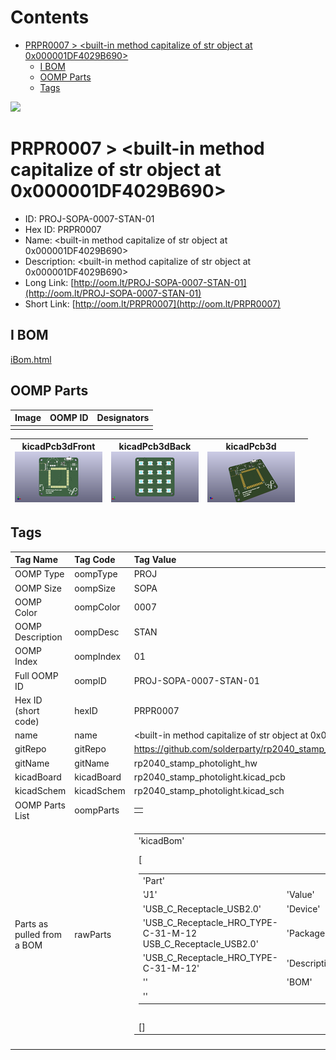 



Contents
========

* [PRPR0007 > <built-in method capitalize of str object at 0x000001DF4029B690>](#prpr0007--built-in-method-capitalize-of-str-object-at-0x000001df4029b690)
	* [I BOM](#i-bom)
	* [OOMP Parts](#oomp-parts)
	* [Tags](#tags)
  
![][im]
# PRPR0007 > <built-in method capitalize of str object at 0x000001DF4029B690>

- ID: PROJ-SOPA-0007-STAN-01
- Hex ID: PRPR0007
- Name: <built-in method capitalize of str object at 0x000001DF4029B690>
- Description: <built-in method capitalize of str object at 0x000001DF4029B690>
- Long Link: [http://oom.lt/PROJ-SOPA-0007-STAN-01](http://oom.lt/PROJ-SOPA-0007-STAN-01)
- Short Link: [http://oom.lt/PRPR0007](http://oom.lt/PRPR0007)

## I BOM
  
[iBom.html](https://htmlpreview.github.io/?https://github.com/oomlout/oomlout_OOMP_projects_V2/blob/main/PROJ/SOPA/0007/STAN/01/ibom.html)
## OOMP Parts
  

|Image|OOMP ID|Designators|
| :--- | :--- | :--- |
||||
  

|kicadPcb3dFront<br>[![](https://raw.githubusercontent.com/oomlout/oomlout_OOMP_projects_V2/main/PROJ/SOPA/0007/STAN/01/kicadPcb3dFront_140.png)](https://github.com/oomlout/oomlout_OOMP_projects_V2/tree/main/PROJ/SOPA/0007/STAN/01/kicadPcb3dFront.png)|kicadPcb3dBack<br>[![](https://raw.githubusercontent.com/oomlout/oomlout_OOMP_projects_V2/main/PROJ/SOPA/0007/STAN/01/kicadPcb3dBack_140.png)](https://github.com/oomlout/oomlout_OOMP_projects_V2/tree/main/PROJ/SOPA/0007/STAN/01/kicadPcb3dBack.png)|kicadPcb3d<br>[![](https://raw.githubusercontent.com/oomlout/oomlout_OOMP_projects_V2/main/PROJ/SOPA/0007/STAN/01/kicadPcb3d_140.png)](https://github.com/oomlout/oomlout_OOMP_projects_V2/tree/main/PROJ/SOPA/0007/STAN/01/kicadPcb3d.png)||
| :---: | :---: | :---: | :---: |

## Tags
  

|Tag Name|Tag Code|Tag Value|
| :--- | :--- | :--- |
|OOMP Type|oompType|PROJ|
|OOMP Size|oompSize|SOPA|
|OOMP Color|oompColor|0007|
|OOMP Description|oompDesc|STAN|
|OOMP Index|oompIndex|01|
|Full OOMP ID|oompID|PROJ-SOPA-0007-STAN-01|
|Hex ID (short code)|hexID|PRPR0007|
|name|name|<built-in method capitalize of str object at 0x000001DF4029B690>|
|gitRepo|gitRepo|https://github.com/solderparty/rp2040_stamp_photolight_hw|
|gitName|gitName|rp2040_stamp_photolight_hw|
|kicadBoard|kicadBoard|rp2040_stamp_photolight.kicad_pcb|
|kicadSchem|kicadSchem|rp2040_stamp_photolight.kicad_sch|
|OOMP Parts List|oompParts|<table><tr><td></td></tr></table>|
|Parts as pulled from a BOM|rawParts|<table><tr><td>'kicadBom'</td></tr><tr><td> [<table><tr><td>'Part'</td></tr><tr><td> 'J1'</td><td> 'Value'</td></tr><tr><td> 'USB_C_Receptacle_USB2.0'</td><td> 'Device'</td></tr><tr><td> 'USB_C_Receptacle_HRO_TYPE-C-31-M-12 USB_C_Receptacle_USB2.0'</td><td> 'Package'</td></tr><tr><td> 'USB_C_Receptacle_HRO_TYPE-C-31-M-12'</td><td> 'Description'</td></tr><tr><td> ''</td><td> 'BOM'</td></tr><tr><td> ''</td></tr></table></td><td> <table><tr><td>'Part'</td></tr><tr><td> 'G***'</td><td> 'Value'</td></tr><tr><td> 'LOGO'</td><td> 'Device'</td></tr><tr><td> 'SolderParty-New-Logo_12.5x10.6mm_SilkScreen LOGO'</td><td> 'Package'</td></tr><tr><td> 'SolderParty-New-Logo_12.5x10.6mm_SilkScreen'</td><td> 'Description'</td></tr><tr><td> ''</td><td> 'BOM'</td></tr><tr><td> ''</td></tr></table></td><td> <table><tr><td>'Part'</td></tr><tr><td> 'J2'</td><td> 'Value'</td></tr><tr><td> 'Conn_Qwiic'</td><td> 'Device'</td></tr><tr><td> 'JST_SH_SM04B-SRSS-TB_1x04-1MP_P1.00mm_Horizontal Conn_Qwiic'</td><td> 'Package'</td></tr><tr><td> 'JST_SH_SM04B-SRSS-TB_1x04-1MP_P1.00mm_Horizontal'</td><td> 'Description'</td></tr><tr><td> ''</td><td> 'BOM'</td></tr><tr><td> ''</td></tr></table></td><td> <table><tr><td>'Part'</td></tr><tr><td> 'Q1'</td><td> 'Value'</td></tr><tr><td> 'BSS84'</td><td> 'Device'</td></tr><tr><td> 'SOT-23 BSS84'</td><td> 'Package'</td></tr><tr><td> 'SOT-23'</td><td> 'Description'</td></tr><tr><td> ''</td><td> 'BOM'</td></tr><tr><td> ''</td></tr></table></td><td> <table><tr><td>'Part'</td></tr><tr><td> 'SW1'</td><td> 'Value'</td></tr><tr><td> 'SW_POWER'</td><td> 'Device'</td></tr><tr><td> 'SW_SPDT_PCM12 SW_POWER'</td><td> 'Package'</td></tr><tr><td> 'SW_SPDT_PCM12'</td><td> 'Description'</td></tr><tr><td> ''</td><td> 'BOM'</td></tr><tr><td> ''</td></tr></table></td><td> <table><tr><td>'Part'</td></tr><tr><td> 'U2'</td><td> 'Value'</td></tr><tr><td> 'SW_Rocker'</td><td> 'Device'</td></tr><tr><td> 'MCPL3-AC-V SW_Rocker'</td><td> 'Package'</td></tr><tr><td> 'MCPL3-AC-V'</td><td> 'Description'</td></tr><tr><td> ''</td><td> 'BOM'</td></tr><tr><td> ''</td></tr></table></td><td> <table><tr><td>'Part'</td></tr><tr><td> 'R1'</td><td> 'Value'</td></tr><tr><td> '5.1K'</td><td> 'Device'</td></tr><tr><td> 'R_0603_1608Metric 5.1K'</td><td> 'Package'</td></tr><tr><td> 'R_0603_1608Metric'</td><td> 'Description'</td></tr><tr><td> ''</td><td> 'BOM'</td></tr><tr><td> ''</td></tr></table></td><td> <table><tr><td>'Part'</td></tr><tr><td> 'R2'</td><td> 'Value'</td></tr><tr><td> '5.1K'</td><td> 'Device'</td></tr><tr><td> 'R_0603_1608Metric 5.1K'</td><td> 'Package'</td></tr><tr><td> 'R_0603_1608Metric'</td><td> 'Description'</td></tr><tr><td> ''</td><td> 'BOM'</td></tr><tr><td> ''</td></tr></table></td><td> <table><tr><td>'Part'</td></tr><tr><td> 'J3'</td><td> 'Value'</td></tr><tr><td> 'Conn_Batt'</td><td> 'Device'</td></tr><tr><td> 'JST_PH_S2B-PH-SM4-TB_1x02-1MP_P2.00mm_Horizontal Conn_Batt'</td><td> 'Package'</td></tr><tr><td> 'JST_PH_S2B-PH-SM4-TB_1x02-1MP_P2.00mm_Horizontal'</td><td> 'Description'</td></tr><tr><td> ''</td><td> 'BOM'</td></tr><tr><td> ''</td></tr></table></td><td> <table><tr><td>'Part'</td></tr><tr><td> 'R3'</td><td> 'Value'</td></tr><tr><td> '100K'</td><td> 'Device'</td></tr><tr><td> 'R_0603_1608Metric 100K'</td><td> 'Package'</td></tr><tr><td> 'R_0603_1608Metric'</td><td> 'Description'</td></tr><tr><td> ''</td><td> 'BOM'</td></tr><tr><td> ''</td></tr></table></td><td> <table><tr><td>'Part'</td></tr><tr><td> 'D17'</td><td> 'Value'</td></tr><tr><td> 'D_Schottky_Small'</td><td> 'Device'</td></tr><tr><td> 'D_SOD-323 D_Schottky_Small'</td><td> 'Package'</td></tr><tr><td> 'D_SOD-323'</td><td> 'Description'</td></tr><tr><td> ''</td><td> 'BOM'</td></tr><tr><td> ''</td></tr></table></td><td> <table><tr><td>'Part'</td></tr><tr><td> 'U1'</td><td> 'Value'</td></tr><tr><td> 'RP2040_Stamp'</td><td> 'Device'</td></tr><tr><td> 'RP2040_Stamp_SMD RP2040_Stamp'</td><td> 'Package'</td></tr><tr><td> 'RP2040_Stamp_SMD'</td><td> 'Description'</td></tr><tr><td> ''</td><td> 'BOM'</td></tr><tr><td> ''</td></tr></table></td><td> <table><tr><td>'Part'</td></tr><tr><td> 'D11'</td><td> 'Value'</td></tr><tr><td> 'WS2812C'</td><td> 'Device'</td></tr><tr><td> 'LED_WS2812B_PLCC4_5.0x5.0mm_P3.2mm WS2812C'</td><td> 'Package'</td></tr><tr><td> 'LED_WS2812B_PLCC4_5.0x5.0mm_P3.2mm'</td><td> 'Description'</td></tr><tr><td> ''</td><td> 'BOM'</td></tr><tr><td> ''</td></tr></table></td><td> <table><tr><td>'Part'</td></tr><tr><td> 'D4'</td><td> 'Value'</td></tr><tr><td> 'WS2812C'</td><td> 'Device'</td></tr><tr><td> 'LED_WS2812B_PLCC4_5.0x5.0mm_P3.2mm WS2812C'</td><td> 'Package'</td></tr><tr><td> 'LED_WS2812B_PLCC4_5.0x5.0mm_P3.2mm'</td><td> 'Description'</td></tr><tr><td> ''</td><td> 'BOM'</td></tr><tr><td> ''</td></tr></table></td><td> <table><tr><td>'Part'</td></tr><tr><td> 'D6'</td><td> 'Value'</td></tr><tr><td> 'WS2812C'</td><td> 'Device'</td></tr><tr><td> 'LED_WS2812B_PLCC4_5.0x5.0mm_P3.2mm WS2812C'</td><td> 'Package'</td></tr><tr><td> 'LED_WS2812B_PLCC4_5.0x5.0mm_P3.2mm'</td><td> 'Description'</td></tr><tr><td> ''</td><td> 'BOM'</td></tr><tr><td> ''</td></tr></table></td><td> <table><tr><td>'Part'</td></tr><tr><td> 'D2'</td><td> 'Value'</td></tr><tr><td> 'WS2812C'</td><td> 'Device'</td></tr><tr><td> 'LED_WS2812B_PLCC4_5.0x5.0mm_P3.2mm WS2812C'</td><td> 'Package'</td></tr><tr><td> 'LED_WS2812B_PLCC4_5.0x5.0mm_P3.2mm'</td><td> 'Description'</td></tr><tr><td> ''</td><td> 'BOM'</td></tr><tr><td> ''</td></tr></table></td><td> <table><tr><td>'Part'</td></tr><tr><td> 'D1'</td><td> 'Value'</td></tr><tr><td> 'WS2812C'</td><td> 'Device'</td></tr><tr><td> 'LED_WS2812B_PLCC4_5.0x5.0mm_P3.2mm WS2812C'</td><td> 'Package'</td></tr><tr><td> 'LED_WS2812B_PLCC4_5.0x5.0mm_P3.2mm'</td><td> 'Description'</td></tr><tr><td> ''</td><td> 'BOM'</td></tr><tr><td> ''</td></tr></table></td><td> <table><tr><td>'Part'</td></tr><tr><td> 'D16'</td><td> 'Value'</td></tr><tr><td> 'WS2812C'</td><td> 'Device'</td></tr><tr><td> 'LED_WS2812B_PLCC4_5.0x5.0mm_P3.2mm WS2812C'</td><td> 'Package'</td></tr><tr><td> 'LED_WS2812B_PLCC4_5.0x5.0mm_P3.2mm'</td><td> 'Description'</td></tr><tr><td> ''</td><td> 'BOM'</td></tr><tr><td> ''</td></tr></table></td><td> <table><tr><td>'Part'</td></tr><tr><td> 'D8'</td><td> 'Value'</td></tr><tr><td> 'WS2812C'</td><td> 'Device'</td></tr><tr><td> 'LED_WS2812B_PLCC4_5.0x5.0mm_P3.2mm WS2812C'</td><td> 'Package'</td></tr><tr><td> 'LED_WS2812B_PLCC4_5.0x5.0mm_P3.2mm'</td><td> 'Description'</td></tr><tr><td> ''</td><td> 'BOM'</td></tr><tr><td> ''</td></tr></table></td><td> <table><tr><td>'Part'</td></tr><tr><td> 'D7'</td><td> 'Value'</td></tr><tr><td> 'WS2812C'</td><td> 'Device'</td></tr><tr><td> 'LED_WS2812B_PLCC4_5.0x5.0mm_P3.2mm WS2812C'</td><td> 'Package'</td></tr><tr><td> 'LED_WS2812B_PLCC4_5.0x5.0mm_P3.2mm'</td><td> 'Description'</td></tr><tr><td> ''</td><td> 'BOM'</td></tr><tr><td> ''</td></tr></table></td><td> <table><tr><td>'Part'</td></tr><tr><td> 'D14'</td><td> 'Value'</td></tr><tr><td> 'WS2812C'</td><td> 'Device'</td></tr><tr><td> 'LED_WS2812B_PLCC4_5.0x5.0mm_P3.2mm WS2812C'</td><td> 'Package'</td></tr><tr><td> 'LED_WS2812B_PLCC4_5.0x5.0mm_P3.2mm'</td><td> 'Description'</td></tr><tr><td> ''</td><td> 'BOM'</td></tr><tr><td> ''</td></tr></table></td><td> <table><tr><td>'Part'</td></tr><tr><td> 'D9'</td><td> 'Value'</td></tr><tr><td> 'WS2812C'</td><td> 'Device'</td></tr><tr><td> 'LED_WS2812B_PLCC4_5.0x5.0mm_P3.2mm WS2812C'</td><td> 'Package'</td></tr><tr><td> 'LED_WS2812B_PLCC4_5.0x5.0mm_P3.2mm'</td><td> 'Description'</td></tr><tr><td> ''</td><td> 'BOM'</td></tr><tr><td> ''</td></tr></table></td><td> <table><tr><td>'Part'</td></tr><tr><td> 'D15'</td><td> 'Value'</td></tr><tr><td> 'WS2812C'</td><td> 'Device'</td></tr><tr><td> 'LED_WS2812B_PLCC4_5.0x5.0mm_P3.2mm WS2812C'</td><td> 'Package'</td></tr><tr><td> 'LED_WS2812B_PLCC4_5.0x5.0mm_P3.2mm'</td><td> 'Description'</td></tr><tr><td> ''</td><td> 'BOM'</td></tr><tr><td> ''</td></tr></table></td><td> <table><tr><td>'Part'</td></tr><tr><td> 'D12'</td><td> 'Value'</td></tr><tr><td> 'WS2812C'</td><td> 'Device'</td></tr><tr><td> 'LED_WS2812B_PLCC4_5.0x5.0mm_P3.2mm WS2812C'</td><td> 'Package'</td></tr><tr><td> 'LED_WS2812B_PLCC4_5.0x5.0mm_P3.2mm'</td><td> 'Description'</td></tr><tr><td> ''</td><td> 'BOM'</td></tr><tr><td> ''</td></tr></table></td><td> <table><tr><td>'Part'</td></tr><tr><td> 'D10'</td><td> 'Value'</td></tr><tr><td> 'WS2812C'</td><td> 'Device'</td></tr><tr><td> 'LED_WS2812B_PLCC4_5.0x5.0mm_P3.2mm WS2812C'</td><td> 'Package'</td></tr><tr><td> 'LED_WS2812B_PLCC4_5.0x5.0mm_P3.2mm'</td><td> 'Description'</td></tr><tr><td> ''</td><td> 'BOM'</td></tr><tr><td> ''</td></tr></table></td><td> <table><tr><td>'Part'</td></tr><tr><td> 'D5'</td><td> 'Value'</td></tr><tr><td> 'WS2812C'</td><td> 'Device'</td></tr><tr><td> 'LED_WS2812B_PLCC4_5.0x5.0mm_P3.2mm WS2812C'</td><td> 'Package'</td></tr><tr><td> 'LED_WS2812B_PLCC4_5.0x5.0mm_P3.2mm'</td><td> 'Description'</td></tr><tr><td> ''</td><td> 'BOM'</td></tr><tr><td> ''</td></tr></table></td><td> <table><tr><td>'Part'</td></tr><tr><td> 'D3'</td><td> 'Value'</td></tr><tr><td> 'WS2812C'</td><td> 'Device'</td></tr><tr><td> 'LED_WS2812B_PLCC4_5.0x5.0mm_P3.2mm WS2812C'</td><td> 'Package'</td></tr><tr><td> 'LED_WS2812B_PLCC4_5.0x5.0mm_P3.2mm'</td><td> 'Description'</td></tr><tr><td> ''</td><td> 'BOM'</td></tr><tr><td> ''</td></tr></table></td><td> <table><tr><td>'Part'</td></tr><tr><td> 'D13'</td><td> 'Value'</td></tr><tr><td> 'WS2812C'</td><td> 'Device'</td></tr><tr><td> 'LED_WS2812B_PLCC4_5.0x5.0mm_P3.2mm WS2812C'</td><td> 'Package'</td></tr><tr><td> 'LED_WS2812B_PLCC4_5.0x5.0mm_P3.2mm'</td><td> 'Description'</td></tr><tr><td> ''</td><td> 'BOM'</td></tr><tr><td> ''</td></tr></table></td><td> <table><tr><td>'Part'</td></tr><tr><td> 'J1'</td><td> 'Value'</td></tr><tr><td> 'USB_C_Receptacle_USB2.0'</td><td> 'Device'</td></tr><tr><td> 'USB_C_Receptacle_HRO_TYPE-C-31-M-12 USB_C_Receptacle_USB2.0'</td><td> 'Package'</td></tr><tr><td> 'USB_C_Receptacle_HRO_TYPE-C-31-M-12'</td><td> 'Description'</td></tr><tr><td> ''</td><td> 'BOM'</td></tr><tr><td> ''</td></tr></table></td><td> <table><tr><td>'Part'</td></tr><tr><td> 'G***'</td><td> 'Value'</td></tr><tr><td> 'LOGO'</td><td> 'Device'</td></tr><tr><td> 'SolderParty-New-Logo_12.5x10.6mm_SilkScreen LOGO'</td><td> 'Package'</td></tr><tr><td> 'SolderParty-New-Logo_12.5x10.6mm_SilkScreen'</td><td> 'Description'</td></tr><tr><td> ''</td><td> 'BOM'</td></tr><tr><td> ''</td></tr></table></td><td> <table><tr><td>'Part'</td></tr><tr><td> 'J2'</td><td> 'Value'</td></tr><tr><td> 'Conn_Qwiic'</td><td> 'Device'</td></tr><tr><td> 'JST_SH_SM04B-SRSS-TB_1x04-1MP_P1.00mm_Horizontal Conn_Qwiic'</td><td> 'Package'</td></tr><tr><td> 'JST_SH_SM04B-SRSS-TB_1x04-1MP_P1.00mm_Horizontal'</td><td> 'Description'</td></tr><tr><td> ''</td><td> 'BOM'</td></tr><tr><td> ''</td></tr></table></td><td> <table><tr><td>'Part'</td></tr><tr><td> 'Q1'</td><td> 'Value'</td></tr><tr><td> 'BSS84'</td><td> 'Device'</td></tr><tr><td> 'SOT-23 BSS84'</td><td> 'Package'</td></tr><tr><td> 'SOT-23'</td><td> 'Description'</td></tr><tr><td> ''</td><td> 'BOM'</td></tr><tr><td> ''</td></tr></table></td><td> <table><tr><td>'Part'</td></tr><tr><td> 'SW1'</td><td> 'Value'</td></tr><tr><td> 'SW_POWER'</td><td> 'Device'</td></tr><tr><td> 'SW_SPDT_PCM12 SW_POWER'</td><td> 'Package'</td></tr><tr><td> 'SW_SPDT_PCM12'</td><td> 'Description'</td></tr><tr><td> ''</td><td> 'BOM'</td></tr><tr><td> ''</td></tr></table></td><td> <table><tr><td>'Part'</td></tr><tr><td> 'U2'</td><td> 'Value'</td></tr><tr><td> 'SW_Rocker'</td><td> 'Device'</td></tr><tr><td> 'MCPL3-AC-V SW_Rocker'</td><td> 'Package'</td></tr><tr><td> 'MCPL3-AC-V'</td><td> 'Description'</td></tr><tr><td> ''</td><td> 'BOM'</td></tr><tr><td> ''</td></tr></table></td><td> <table><tr><td>'Part'</td></tr><tr><td> 'R1'</td><td> 'Value'</td></tr><tr><td> '5.1K'</td><td> 'Device'</td></tr><tr><td> 'R_0603_1608Metric 5.1K'</td><td> 'Package'</td></tr><tr><td> 'R_0603_1608Metric'</td><td> 'Description'</td></tr><tr><td> ''</td><td> 'BOM'</td></tr><tr><td> ''</td></tr></table></td><td> <table><tr><td>'Part'</td></tr><tr><td> 'R2'</td><td> 'Value'</td></tr><tr><td> '5.1K'</td><td> 'Device'</td></tr><tr><td> 'R_0603_1608Metric 5.1K'</td><td> 'Package'</td></tr><tr><td> 'R_0603_1608Metric'</td><td> 'Description'</td></tr><tr><td> ''</td><td> 'BOM'</td></tr><tr><td> ''</td></tr></table></td><td> <table><tr><td>'Part'</td></tr><tr><td> 'J3'</td><td> 'Value'</td></tr><tr><td> 'Conn_Batt'</td><td> 'Device'</td></tr><tr><td> 'JST_PH_S2B-PH-SM4-TB_1x02-1MP_P2.00mm_Horizontal Conn_Batt'</td><td> 'Package'</td></tr><tr><td> 'JST_PH_S2B-PH-SM4-TB_1x02-1MP_P2.00mm_Horizontal'</td><td> 'Description'</td></tr><tr><td> ''</td><td> 'BOM'</td></tr><tr><td> ''</td></tr></table></td><td> <table><tr><td>'Part'</td></tr><tr><td> 'R3'</td><td> 'Value'</td></tr><tr><td> '100K'</td><td> 'Device'</td></tr><tr><td> 'R_0603_1608Metric 100K'</td><td> 'Package'</td></tr><tr><td> 'R_0603_1608Metric'</td><td> 'Description'</td></tr><tr><td> ''</td><td> 'BOM'</td></tr><tr><td> ''</td></tr></table></td><td> <table><tr><td>'Part'</td></tr><tr><td> 'D17'</td><td> 'Value'</td></tr><tr><td> 'D_Schottky_Small'</td><td> 'Device'</td></tr><tr><td> 'D_SOD-323 D_Schottky_Small'</td><td> 'Package'</td></tr><tr><td> 'D_SOD-323'</td><td> 'Description'</td></tr><tr><td> ''</td><td> 'BOM'</td></tr><tr><td> ''</td></tr></table></td><td> <table><tr><td>'Part'</td></tr><tr><td> 'U1'</td><td> 'Value'</td></tr><tr><td> 'RP2040_Stamp'</td><td> 'Device'</td></tr><tr><td> 'RP2040_Stamp_SMD RP2040_Stamp'</td><td> 'Package'</td></tr><tr><td> 'RP2040_Stamp_SMD'</td><td> 'Description'</td></tr><tr><td> ''</td><td> 'BOM'</td></tr><tr><td> ''</td></tr></table></td><td> <table><tr><td>'Part'</td></tr><tr><td> 'D11'</td><td> 'Value'</td></tr><tr><td> 'WS2812C'</td><td> 'Device'</td></tr><tr><td> 'LED_WS2812B_PLCC4_5.0x5.0mm_P3.2mm WS2812C'</td><td> 'Package'</td></tr><tr><td> 'LED_WS2812B_PLCC4_5.0x5.0mm_P3.2mm'</td><td> 'Description'</td></tr><tr><td> ''</td><td> 'BOM'</td></tr><tr><td> ''</td></tr></table></td><td> <table><tr><td>'Part'</td></tr><tr><td> 'D4'</td><td> 'Value'</td></tr><tr><td> 'WS2812C'</td><td> 'Device'</td></tr><tr><td> 'LED_WS2812B_PLCC4_5.0x5.0mm_P3.2mm WS2812C'</td><td> 'Package'</td></tr><tr><td> 'LED_WS2812B_PLCC4_5.0x5.0mm_P3.2mm'</td><td> 'Description'</td></tr><tr><td> ''</td><td> 'BOM'</td></tr><tr><td> ''</td></tr></table></td><td> <table><tr><td>'Part'</td></tr><tr><td> 'D6'</td><td> 'Value'</td></tr><tr><td> 'WS2812C'</td><td> 'Device'</td></tr><tr><td> 'LED_WS2812B_PLCC4_5.0x5.0mm_P3.2mm WS2812C'</td><td> 'Package'</td></tr><tr><td> 'LED_WS2812B_PLCC4_5.0x5.0mm_P3.2mm'</td><td> 'Description'</td></tr><tr><td> ''</td><td> 'BOM'</td></tr><tr><td> ''</td></tr></table></td><td> <table><tr><td>'Part'</td></tr><tr><td> 'D2'</td><td> 'Value'</td></tr><tr><td> 'WS2812C'</td><td> 'Device'</td></tr><tr><td> 'LED_WS2812B_PLCC4_5.0x5.0mm_P3.2mm WS2812C'</td><td> 'Package'</td></tr><tr><td> 'LED_WS2812B_PLCC4_5.0x5.0mm_P3.2mm'</td><td> 'Description'</td></tr><tr><td> ''</td><td> 'BOM'</td></tr><tr><td> ''</td></tr></table></td><td> <table><tr><td>'Part'</td></tr><tr><td> 'D1'</td><td> 'Value'</td></tr><tr><td> 'WS2812C'</td><td> 'Device'</td></tr><tr><td> 'LED_WS2812B_PLCC4_5.0x5.0mm_P3.2mm WS2812C'</td><td> 'Package'</td></tr><tr><td> 'LED_WS2812B_PLCC4_5.0x5.0mm_P3.2mm'</td><td> 'Description'</td></tr><tr><td> ''</td><td> 'BOM'</td></tr><tr><td> ''</td></tr></table></td><td> <table><tr><td>'Part'</td></tr><tr><td> 'D16'</td><td> 'Value'</td></tr><tr><td> 'WS2812C'</td><td> 'Device'</td></tr><tr><td> 'LED_WS2812B_PLCC4_5.0x5.0mm_P3.2mm WS2812C'</td><td> 'Package'</td></tr><tr><td> 'LED_WS2812B_PLCC4_5.0x5.0mm_P3.2mm'</td><td> 'Description'</td></tr><tr><td> ''</td><td> 'BOM'</td></tr><tr><td> ''</td></tr></table></td><td> <table><tr><td>'Part'</td></tr><tr><td> 'D8'</td><td> 'Value'</td></tr><tr><td> 'WS2812C'</td><td> 'Device'</td></tr><tr><td> 'LED_WS2812B_PLCC4_5.0x5.0mm_P3.2mm WS2812C'</td><td> 'Package'</td></tr><tr><td> 'LED_WS2812B_PLCC4_5.0x5.0mm_P3.2mm'</td><td> 'Description'</td></tr><tr><td> ''</td><td> 'BOM'</td></tr><tr><td> ''</td></tr></table></td><td> <table><tr><td>'Part'</td></tr><tr><td> 'D7'</td><td> 'Value'</td></tr><tr><td> 'WS2812C'</td><td> 'Device'</td></tr><tr><td> 'LED_WS2812B_PLCC4_5.0x5.0mm_P3.2mm WS2812C'</td><td> 'Package'</td></tr><tr><td> 'LED_WS2812B_PLCC4_5.0x5.0mm_P3.2mm'</td><td> 'Description'</td></tr><tr><td> ''</td><td> 'BOM'</td></tr><tr><td> ''</td></tr></table></td><td> <table><tr><td>'Part'</td></tr><tr><td> 'D14'</td><td> 'Value'</td></tr><tr><td> 'WS2812C'</td><td> 'Device'</td></tr><tr><td> 'LED_WS2812B_PLCC4_5.0x5.0mm_P3.2mm WS2812C'</td><td> 'Package'</td></tr><tr><td> 'LED_WS2812B_PLCC4_5.0x5.0mm_P3.2mm'</td><td> 'Description'</td></tr><tr><td> ''</td><td> 'BOM'</td></tr><tr><td> ''</td></tr></table></td><td> <table><tr><td>'Part'</td></tr><tr><td> 'D9'</td><td> 'Value'</td></tr><tr><td> 'WS2812C'</td><td> 'Device'</td></tr><tr><td> 'LED_WS2812B_PLCC4_5.0x5.0mm_P3.2mm WS2812C'</td><td> 'Package'</td></tr><tr><td> 'LED_WS2812B_PLCC4_5.0x5.0mm_P3.2mm'</td><td> 'Description'</td></tr><tr><td> ''</td><td> 'BOM'</td></tr><tr><td> ''</td></tr></table></td><td> <table><tr><td>'Part'</td></tr><tr><td> 'D15'</td><td> 'Value'</td></tr><tr><td> 'WS2812C'</td><td> 'Device'</td></tr><tr><td> 'LED_WS2812B_PLCC4_5.0x5.0mm_P3.2mm WS2812C'</td><td> 'Package'</td></tr><tr><td> 'LED_WS2812B_PLCC4_5.0x5.0mm_P3.2mm'</td><td> 'Description'</td></tr><tr><td> ''</td><td> 'BOM'</td></tr><tr><td> ''</td></tr></table></td><td> <table><tr><td>'Part'</td></tr><tr><td> 'D12'</td><td> 'Value'</td></tr><tr><td> 'WS2812C'</td><td> 'Device'</td></tr><tr><td> 'LED_WS2812B_PLCC4_5.0x5.0mm_P3.2mm WS2812C'</td><td> 'Package'</td></tr><tr><td> 'LED_WS2812B_PLCC4_5.0x5.0mm_P3.2mm'</td><td> 'Description'</td></tr><tr><td> ''</td><td> 'BOM'</td></tr><tr><td> ''</td></tr></table></td><td> <table><tr><td>'Part'</td></tr><tr><td> 'D10'</td><td> 'Value'</td></tr><tr><td> 'WS2812C'</td><td> 'Device'</td></tr><tr><td> 'LED_WS2812B_PLCC4_5.0x5.0mm_P3.2mm WS2812C'</td><td> 'Package'</td></tr><tr><td> 'LED_WS2812B_PLCC4_5.0x5.0mm_P3.2mm'</td><td> 'Description'</td></tr><tr><td> ''</td><td> 'BOM'</td></tr><tr><td> ''</td></tr></table></td><td> <table><tr><td>'Part'</td></tr><tr><td> 'D5'</td><td> 'Value'</td></tr><tr><td> 'WS2812C'</td><td> 'Device'</td></tr><tr><td> 'LED_WS2812B_PLCC4_5.0x5.0mm_P3.2mm WS2812C'</td><td> 'Package'</td></tr><tr><td> 'LED_WS2812B_PLCC4_5.0x5.0mm_P3.2mm'</td><td> 'Description'</td></tr><tr><td> ''</td><td> 'BOM'</td></tr><tr><td> ''</td></tr></table></td><td> <table><tr><td>'Part'</td></tr><tr><td> 'D3'</td><td> 'Value'</td></tr><tr><td> 'WS2812C'</td><td> 'Device'</td></tr><tr><td> 'LED_WS2812B_PLCC4_5.0x5.0mm_P3.2mm WS2812C'</td><td> 'Package'</td></tr><tr><td> 'LED_WS2812B_PLCC4_5.0x5.0mm_P3.2mm'</td><td> 'Description'</td></tr><tr><td> ''</td><td> 'BOM'</td></tr><tr><td> ''</td></tr></table></td><td> <table><tr><td>'Part'</td></tr><tr><td> 'D13'</td><td> 'Value'</td></tr><tr><td> 'WS2812C'</td><td> 'Device'</td></tr><tr><td> 'LED_WS2812B_PLCC4_5.0x5.0mm_P3.2mm WS2812C'</td><td> 'Package'</td></tr><tr><td> 'LED_WS2812B_PLCC4_5.0x5.0mm_P3.2mm'</td><td> 'Description'</td></tr><tr><td> ''</td><td> 'BOM'</td></tr><tr><td> ''</td></tr></table></td><td> <table><tr><td>'Part'</td></tr><tr><td> 'J1'</td><td> 'Value'</td></tr><tr><td> 'USB_C_Receptacle_USB2.0'</td><td> 'Device'</td></tr><tr><td> 'USB_C_Receptacle_HRO_TYPE-C-31-M-12 USB_C_Receptacle_USB2.0'</td><td> 'Package'</td></tr><tr><td> 'USB_C_Receptacle_HRO_TYPE-C-31-M-12'</td><td> 'Description'</td></tr><tr><td> ''</td><td> 'BOM'</td></tr><tr><td> ''</td></tr></table></td><td> <table><tr><td>'Part'</td></tr><tr><td> 'G***'</td><td> 'Value'</td></tr><tr><td> 'LOGO'</td><td> 'Device'</td></tr><tr><td> 'SolderParty-New-Logo_12.5x10.6mm_SilkScreen LOGO'</td><td> 'Package'</td></tr><tr><td> 'SolderParty-New-Logo_12.5x10.6mm_SilkScreen'</td><td> 'Description'</td></tr><tr><td> ''</td><td> 'BOM'</td></tr><tr><td> ''</td></tr></table></td><td> <table><tr><td>'Part'</td></tr><tr><td> 'J2'</td><td> 'Value'</td></tr><tr><td> 'Conn_Qwiic'</td><td> 'Device'</td></tr><tr><td> 'JST_SH_SM04B-SRSS-TB_1x04-1MP_P1.00mm_Horizontal Conn_Qwiic'</td><td> 'Package'</td></tr><tr><td> 'JST_SH_SM04B-SRSS-TB_1x04-1MP_P1.00mm_Horizontal'</td><td> 'Description'</td></tr><tr><td> ''</td><td> 'BOM'</td></tr><tr><td> ''</td></tr></table></td><td> <table><tr><td>'Part'</td></tr><tr><td> 'Q1'</td><td> 'Value'</td></tr><tr><td> 'BSS84'</td><td> 'Device'</td></tr><tr><td> 'SOT-23 BSS84'</td><td> 'Package'</td></tr><tr><td> 'SOT-23'</td><td> 'Description'</td></tr><tr><td> ''</td><td> 'BOM'</td></tr><tr><td> ''</td></tr></table></td><td> <table><tr><td>'Part'</td></tr><tr><td> 'SW1'</td><td> 'Value'</td></tr><tr><td> 'SW_POWER'</td><td> 'Device'</td></tr><tr><td> 'SW_SPDT_PCM12 SW_POWER'</td><td> 'Package'</td></tr><tr><td> 'SW_SPDT_PCM12'</td><td> 'Description'</td></tr><tr><td> ''</td><td> 'BOM'</td></tr><tr><td> ''</td></tr></table></td><td> <table><tr><td>'Part'</td></tr><tr><td> 'U2'</td><td> 'Value'</td></tr><tr><td> 'SW_Rocker'</td><td> 'Device'</td></tr><tr><td> 'MCPL3-AC-V SW_Rocker'</td><td> 'Package'</td></tr><tr><td> 'MCPL3-AC-V'</td><td> 'Description'</td></tr><tr><td> ''</td><td> 'BOM'</td></tr><tr><td> ''</td></tr></table></td><td> <table><tr><td>'Part'</td></tr><tr><td> 'R1'</td><td> 'Value'</td></tr><tr><td> '5.1K'</td><td> 'Device'</td></tr><tr><td> 'R_0603_1608Metric 5.1K'</td><td> 'Package'</td></tr><tr><td> 'R_0603_1608Metric'</td><td> 'Description'</td></tr><tr><td> ''</td><td> 'BOM'</td></tr><tr><td> ''</td></tr></table></td><td> <table><tr><td>'Part'</td></tr><tr><td> 'R2'</td><td> 'Value'</td></tr><tr><td> '5.1K'</td><td> 'Device'</td></tr><tr><td> 'R_0603_1608Metric 5.1K'</td><td> 'Package'</td></tr><tr><td> 'R_0603_1608Metric'</td><td> 'Description'</td></tr><tr><td> ''</td><td> 'BOM'</td></tr><tr><td> ''</td></tr></table></td><td> <table><tr><td>'Part'</td></tr><tr><td> 'J3'</td><td> 'Value'</td></tr><tr><td> 'Conn_Batt'</td><td> 'Device'</td></tr><tr><td> 'JST_PH_S2B-PH-SM4-TB_1x02-1MP_P2.00mm_Horizontal Conn_Batt'</td><td> 'Package'</td></tr><tr><td> 'JST_PH_S2B-PH-SM4-TB_1x02-1MP_P2.00mm_Horizontal'</td><td> 'Description'</td></tr><tr><td> ''</td><td> 'BOM'</td></tr><tr><td> ''</td></tr></table></td><td> <table><tr><td>'Part'</td></tr><tr><td> 'R3'</td><td> 'Value'</td></tr><tr><td> '100K'</td><td> 'Device'</td></tr><tr><td> 'R_0603_1608Metric 100K'</td><td> 'Package'</td></tr><tr><td> 'R_0603_1608Metric'</td><td> 'Description'</td></tr><tr><td> ''</td><td> 'BOM'</td></tr><tr><td> ''</td></tr></table></td><td> <table><tr><td>'Part'</td></tr><tr><td> 'D17'</td><td> 'Value'</td></tr><tr><td> 'D_Schottky_Small'</td><td> 'Device'</td></tr><tr><td> 'D_SOD-323 D_Schottky_Small'</td><td> 'Package'</td></tr><tr><td> 'D_SOD-323'</td><td> 'Description'</td></tr><tr><td> ''</td><td> 'BOM'</td></tr><tr><td> ''</td></tr></table></td><td> <table><tr><td>'Part'</td></tr><tr><td> 'U1'</td><td> 'Value'</td></tr><tr><td> 'RP2040_Stamp'</td><td> 'Device'</td></tr><tr><td> 'RP2040_Stamp_SMD RP2040_Stamp'</td><td> 'Package'</td></tr><tr><td> 'RP2040_Stamp_SMD'</td><td> 'Description'</td></tr><tr><td> ''</td><td> 'BOM'</td></tr><tr><td> ''</td></tr></table></td><td> <table><tr><td>'Part'</td></tr><tr><td> 'D11'</td><td> 'Value'</td></tr><tr><td> 'WS2812C'</td><td> 'Device'</td></tr><tr><td> 'LED_WS2812B_PLCC4_5.0x5.0mm_P3.2mm WS2812C'</td><td> 'Package'</td></tr><tr><td> 'LED_WS2812B_PLCC4_5.0x5.0mm_P3.2mm'</td><td> 'Description'</td></tr><tr><td> ''</td><td> 'BOM'</td></tr><tr><td> ''</td></tr></table></td><td> <table><tr><td>'Part'</td></tr><tr><td> 'D4'</td><td> 'Value'</td></tr><tr><td> 'WS2812C'</td><td> 'Device'</td></tr><tr><td> 'LED_WS2812B_PLCC4_5.0x5.0mm_P3.2mm WS2812C'</td><td> 'Package'</td></tr><tr><td> 'LED_WS2812B_PLCC4_5.0x5.0mm_P3.2mm'</td><td> 'Description'</td></tr><tr><td> ''</td><td> 'BOM'</td></tr><tr><td> ''</td></tr></table></td><td> <table><tr><td>'Part'</td></tr><tr><td> 'D6'</td><td> 'Value'</td></tr><tr><td> 'WS2812C'</td><td> 'Device'</td></tr><tr><td> 'LED_WS2812B_PLCC4_5.0x5.0mm_P3.2mm WS2812C'</td><td> 'Package'</td></tr><tr><td> 'LED_WS2812B_PLCC4_5.0x5.0mm_P3.2mm'</td><td> 'Description'</td></tr><tr><td> ''</td><td> 'BOM'</td></tr><tr><td> ''</td></tr></table></td><td> <table><tr><td>'Part'</td></tr><tr><td> 'D2'</td><td> 'Value'</td></tr><tr><td> 'WS2812C'</td><td> 'Device'</td></tr><tr><td> 'LED_WS2812B_PLCC4_5.0x5.0mm_P3.2mm WS2812C'</td><td> 'Package'</td></tr><tr><td> 'LED_WS2812B_PLCC4_5.0x5.0mm_P3.2mm'</td><td> 'Description'</td></tr><tr><td> ''</td><td> 'BOM'</td></tr><tr><td> ''</td></tr></table></td><td> <table><tr><td>'Part'</td></tr><tr><td> 'D1'</td><td> 'Value'</td></tr><tr><td> 'WS2812C'</td><td> 'Device'</td></tr><tr><td> 'LED_WS2812B_PLCC4_5.0x5.0mm_P3.2mm WS2812C'</td><td> 'Package'</td></tr><tr><td> 'LED_WS2812B_PLCC4_5.0x5.0mm_P3.2mm'</td><td> 'Description'</td></tr><tr><td> ''</td><td> 'BOM'</td></tr><tr><td> ''</td></tr></table></td><td> <table><tr><td>'Part'</td></tr><tr><td> 'D16'</td><td> 'Value'</td></tr><tr><td> 'WS2812C'</td><td> 'Device'</td></tr><tr><td> 'LED_WS2812B_PLCC4_5.0x5.0mm_P3.2mm WS2812C'</td><td> 'Package'</td></tr><tr><td> 'LED_WS2812B_PLCC4_5.0x5.0mm_P3.2mm'</td><td> 'Description'</td></tr><tr><td> ''</td><td> 'BOM'</td></tr><tr><td> ''</td></tr></table></td><td> <table><tr><td>'Part'</td></tr><tr><td> 'D8'</td><td> 'Value'</td></tr><tr><td> 'WS2812C'</td><td> 'Device'</td></tr><tr><td> 'LED_WS2812B_PLCC4_5.0x5.0mm_P3.2mm WS2812C'</td><td> 'Package'</td></tr><tr><td> 'LED_WS2812B_PLCC4_5.0x5.0mm_P3.2mm'</td><td> 'Description'</td></tr><tr><td> ''</td><td> 'BOM'</td></tr><tr><td> ''</td></tr></table></td><td> <table><tr><td>'Part'</td></tr><tr><td> 'D7'</td><td> 'Value'</td></tr><tr><td> 'WS2812C'</td><td> 'Device'</td></tr><tr><td> 'LED_WS2812B_PLCC4_5.0x5.0mm_P3.2mm WS2812C'</td><td> 'Package'</td></tr><tr><td> 'LED_WS2812B_PLCC4_5.0x5.0mm_P3.2mm'</td><td> 'Description'</td></tr><tr><td> ''</td><td> 'BOM'</td></tr><tr><td> ''</td></tr></table></td><td> <table><tr><td>'Part'</td></tr><tr><td> 'D14'</td><td> 'Value'</td></tr><tr><td> 'WS2812C'</td><td> 'Device'</td></tr><tr><td> 'LED_WS2812B_PLCC4_5.0x5.0mm_P3.2mm WS2812C'</td><td> 'Package'</td></tr><tr><td> 'LED_WS2812B_PLCC4_5.0x5.0mm_P3.2mm'</td><td> 'Description'</td></tr><tr><td> ''</td><td> 'BOM'</td></tr><tr><td> ''</td></tr></table></td><td> <table><tr><td>'Part'</td></tr><tr><td> 'D9'</td><td> 'Value'</td></tr><tr><td> 'WS2812C'</td><td> 'Device'</td></tr><tr><td> 'LED_WS2812B_PLCC4_5.0x5.0mm_P3.2mm WS2812C'</td><td> 'Package'</td></tr><tr><td> 'LED_WS2812B_PLCC4_5.0x5.0mm_P3.2mm'</td><td> 'Description'</td></tr><tr><td> ''</td><td> 'BOM'</td></tr><tr><td> ''</td></tr></table></td><td> <table><tr><td>'Part'</td></tr><tr><td> 'D15'</td><td> 'Value'</td></tr><tr><td> 'WS2812C'</td><td> 'Device'</td></tr><tr><td> 'LED_WS2812B_PLCC4_5.0x5.0mm_P3.2mm WS2812C'</td><td> 'Package'</td></tr><tr><td> 'LED_WS2812B_PLCC4_5.0x5.0mm_P3.2mm'</td><td> 'Description'</td></tr><tr><td> ''</td><td> 'BOM'</td></tr><tr><td> ''</td></tr></table></td><td> <table><tr><td>'Part'</td></tr><tr><td> 'D12'</td><td> 'Value'</td></tr><tr><td> 'WS2812C'</td><td> 'Device'</td></tr><tr><td> 'LED_WS2812B_PLCC4_5.0x5.0mm_P3.2mm WS2812C'</td><td> 'Package'</td></tr><tr><td> 'LED_WS2812B_PLCC4_5.0x5.0mm_P3.2mm'</td><td> 'Description'</td></tr><tr><td> ''</td><td> 'BOM'</td></tr><tr><td> ''</td></tr></table></td><td> <table><tr><td>'Part'</td></tr><tr><td> 'D10'</td><td> 'Value'</td></tr><tr><td> 'WS2812C'</td><td> 'Device'</td></tr><tr><td> 'LED_WS2812B_PLCC4_5.0x5.0mm_P3.2mm WS2812C'</td><td> 'Package'</td></tr><tr><td> 'LED_WS2812B_PLCC4_5.0x5.0mm_P3.2mm'</td><td> 'Description'</td></tr><tr><td> ''</td><td> 'BOM'</td></tr><tr><td> ''</td></tr></table></td><td> <table><tr><td>'Part'</td></tr><tr><td> 'D5'</td><td> 'Value'</td></tr><tr><td> 'WS2812C'</td><td> 'Device'</td></tr><tr><td> 'LED_WS2812B_PLCC4_5.0x5.0mm_P3.2mm WS2812C'</td><td> 'Package'</td></tr><tr><td> 'LED_WS2812B_PLCC4_5.0x5.0mm_P3.2mm'</td><td> 'Description'</td></tr><tr><td> ''</td><td> 'BOM'</td></tr><tr><td> ''</td></tr></table></td><td> <table><tr><td>'Part'</td></tr><tr><td> 'D3'</td><td> 'Value'</td></tr><tr><td> 'WS2812C'</td><td> 'Device'</td></tr><tr><td> 'LED_WS2812B_PLCC4_5.0x5.0mm_P3.2mm WS2812C'</td><td> 'Package'</td></tr><tr><td> 'LED_WS2812B_PLCC4_5.0x5.0mm_P3.2mm'</td><td> 'Description'</td></tr><tr><td> ''</td><td> 'BOM'</td></tr><tr><td> ''</td></tr></table></td><td> <table><tr><td>'Part'</td></tr><tr><td> 'D13'</td><td> 'Value'</td></tr><tr><td> 'WS2812C'</td><td> 'Device'</td></tr><tr><td> 'LED_WS2812B_PLCC4_5.0x5.0mm_P3.2mm WS2812C'</td><td> 'Package'</td></tr><tr><td> 'LED_WS2812B_PLCC4_5.0x5.0mm_P3.2mm'</td><td> 'Description'</td></tr><tr><td> ''</td><td> 'BOM'</td></tr><tr><td> ''</td></tr></table>]</td><td> 'eagleBom'</td></tr><tr><td> []</td></tr></table>|
||||



[im]: kicadPcb3d_450.png
